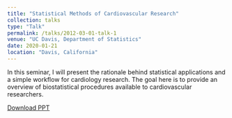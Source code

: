 ```yaml
---
title: "Statistical Methods of Cardiovascular Research"
collection: talks
type: "Talk"
permalink: /talks/2012-03-01-talk-1
venue: "UC Davis, Department of Statistics"
date: 2020-01-21
location: "Davis, California"
---
```


In this seminar, I will present the rationale behind statistical applications and a simple workflow for cardiology research. The goal here is to provide an overview of biostatistical procedures available to cardiovascular researchers.<br/>

[Download PPT](http://zhikuanquan.github.io/files/Statistical_Methods_of_Cardiovascular_Researchers.pdf)

